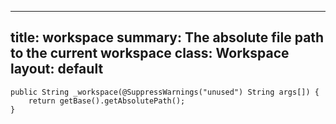 ---
title: workspace
summary: The absolute file path to the current workspace 
class: Workspace
layout: default
----


	public String _workspace(@SuppressWarnings("unused") String args[]) {
		return getBase().getAbsolutePath();
	}

